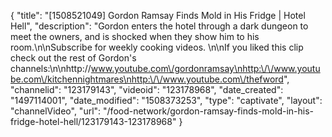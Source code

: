{
    "title": "[1508521049] Gordon Ramsay Finds Mold in His Fridge | Hotel Hell",
    "description": "Gordon enters the hotel through a dark dungeon to meet the owners, and is shocked when they show him to his room.\n\nSubscribe for weekly cooking videos. \n\nIf you liked this clip check out the rest of Gordon's channels:\n\nhttp:\/\/www.youtube.com\/gordonramsay\nhttp:\/\/www.youtube.com\/kitchennightmares\nhttp:\/\/www.youtube.com\/thefword",
    "channelid": "123179143",
    "videoid": "123178968",
    "date_created": "1497114001",
    "date_modified": "1508373253",
    "type": "captivate",
    "layout": "channelVideo",
    "url": "\/food-network\/gordon-ramsay-finds-mold-in-his-fridge-hotel-hell\/123179143-123178968"
}